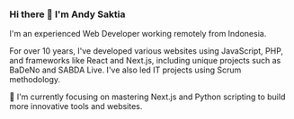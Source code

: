 ### Hi there 👋 I'm Andy Saktia

I'm an experienced Web Developer working remotely from Indonesia.

For over 10 years, I've developed various websites using JavaScript, PHP, and frameworks like React and Next.js, including unique projects such as BaDeNo and SABDA Live. I've also led IT projects using Scrum methodology.

🔭 I'm currently focusing on mastering Next.js and Python scripting to build more innovative tools and websites.

